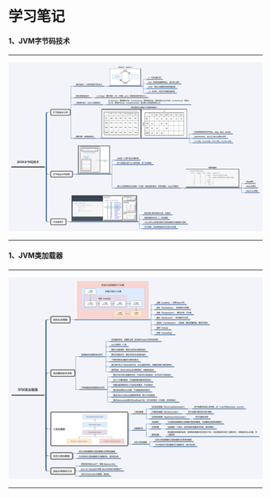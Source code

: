 # 学习笔记

#### 1、JVM字节码技术

------------

![](https://raw.githubusercontent.com/hyblog/JAVA-000/main/Week_01/node/Java%E5%AD%97%E8%8A%82%E7%A0%81%E6%8A%80%E6%9C%AF.png)

------------

#### 1、JVM类加载器

------------

![](https://raw.githubusercontent.com/hyblog/JAVA-000/main/Week_01/node/JVM%E7%B1%BB%E5%8A%A0%E8%BD%BD%E5%99%A8.png)

------------